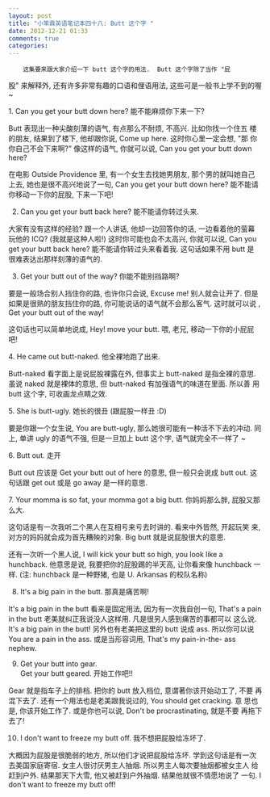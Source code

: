 ```yaml
---
layout: post
title: "小笨霖英语笔记本四十八: Butt 这个字 "
date: 2012-12-21 01:33
comments: true
categories: 
---
```


        这集要来跟大家介绍一下 butt 这个字的用法.  Butt 这个字除了当作 "屁
股" 来解释外, 还有许多非常有趣的口语和俚语用法, 这些可是一般书上学不到的喔
~

<p>1. Can you get your butt down here?
能不能麻烦你下来一下?</p>

Butt 表现出一种尖酸刻薄的语气, 有点那么不耐烦, 不高兴.   比如你找一个住五
楼的朋友,  结果到了楼下, 他却跟你说, Come up here.  这时你心里一定会想, "那
你你自己不会下来啊?"   像这样的语气, 你就可以说, Can you get your butt down 
here? 

<p>在电影 Outside Providence 里, 有一个女生去找她男朋友, 那个男的就叫她自己
上去, 她也是很不高兴地说了一句, Can you get your butt down here? 能不能请
你移动一下你的屁股, 下来一下吧!</p>
 
2. Can you get your butt back here?
能不能请你转过头来.

<p>大家有没有这样的经验? 跟一个人讲话, 他却一边回答你的话, 一边看着他的萤幕
玩他的 ICQ? (我就是这种人啦!) 这时你可能也会不太高兴, 你就可以说, Can you 
get your butt back here? 能不能请你转过头来看着我.  这句话如果不用 butt 是
很难表达出那样刻薄的语气的.</p>
 
3. Get your butt out of the way?
你能不能别挡路啊?

<p>要是一般场合别人挡住你的路, 也许你只会说, Excuse me! 别人就会让开了. 但是
如果是很熟的朋友挡住你的路, 你可能说话的语气就不会那么客气.  这时就可以说
, Get your butt out of the way!  </p>

这句话也可以简单地说成, Hey! move your butt. 喂, 老兄, 移动一下你的小屁屁
吧!
 
<p>4. He came out butt-naked.
他全裸地跑了出来. </p>

Butt-naked 看字面上是说屁股裸露在外, 但事实上 butt-naked 是指全裸的意思. 
 虽说 naked 就是裸体的意思, 但 butt-naked 有加强语气的味道在里面.  所以善
用 butt 这个字, 可收画龙点睛之效.
 
<p>5. She is butt-ugly.
她长的很丑 (跟屁股一样丑 :D)</p>

要是你跟一个女生说, You are butt-ugly, 那么她很可能有一种活不下去的冲动. 
 同上, 单讲 ugly 的语气不强, 但是一旦加上 butt 这个字, 语气就完全不一样了
~
 
<p>6. Butt out.
走开</p>

Butt out 应该是 Get your butt out of here 的意思, 但一般只会说成 butt out. 
  这句话跟 get out 或是 go away 是一样的意思.
 
<p>7. Your momma is so fat, your momma got a big butt.
你妈妈那么胖, 屁股又那么大.</p>

这句话是有一次我听二个黑人在互相亏来亏去时讲的.   看来中外皆然, 开起玩笑
来, 对方的妈妈就会成为首先糟殃的对象.  Big butt 就是说屁股很大的意思.

<p>还有一次听一个黑人说, I will kick your butt so high, you look like a hunchback.
 他意思是说, 我要把你的屁股踢的半天高, 让你看来像 hunchback 一样.  (注: hunchback 
是一种野猪, 也是 U. Arkansas 的校队名称)</p>
 
8. It's a big pain in the butt.
那真是痛苦啊! 

<p>It's a big pain in the butt 看来是固定用法, 因为有一次我自创一句, That's 
a pain in the butt 老美就纠正我说没人这样用. 凡是很另人感到痛苦的事都可以
这么说. It's a big pain in the butt! 另外也有老美把这里的 butt 说成 ass. 
所以你可以说 You are a pain in the ass. 或是当形容词用, That's my pain-in-the-
ass nephew.</p>
 
9. Get your butt into gear.   
   Get your butt geared. 
开始工作吧!!

<p>Gear 就是指车子上的排档. 把你的 butt 放入档位, 意谓著你该开始动工了, 不要
再混下去了.    还有一个用法也是老美跟我说过的, You should get cracking. 意
思也是, 你该开始工作了. 或是你也可以说, Don't be procrastinating, 就是不要
再拖下去了!</p>
 
10. I don't want to freeze my butt off. 
我不想把屁股给冻坏了.

<p>大概因为屁股是很脆弱的地方, 所以他们才说把屁股给冻坏. 学到这句话是有一次
去美国家庭寄宿.  女主人很讨厌男主人抽烟.   所以男主人每次要抽烟都被女主人
给赶到户外.   结果那天下大雪, 他又被赶到户外抽烟.   结果他就很不情愿地说了
一句.  I don't want to freeze my butt off!</p>
 
